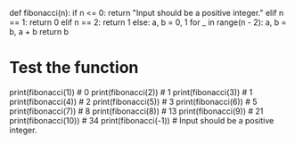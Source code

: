 def fibonacci(n):
    if n <= 0:
        return "Input should be a positive integer."
    elif n == 1:
        return 0
    elif n == 2:
        return 1
    else:
        a, b = 0, 1
        for _ in range(n - 2):
            a, b = b, a + b
        return b

# Test the function
print(fibonacci(1))  # 0
print(fibonacci(2))  # 1
print(fibonacci(3))  # 1
print(fibonacci(4))  # 2
print(fibonacci(5))  # 3
print(fibonacci(6))  # 5
print(fibonacci(7))  # 8
print(fibonacci(8))  # 13
print(fibonacci(9))  # 21
print(fibonacci(10)) # 34
print(fibonacci(-1)) # Input should be a positive integer.
